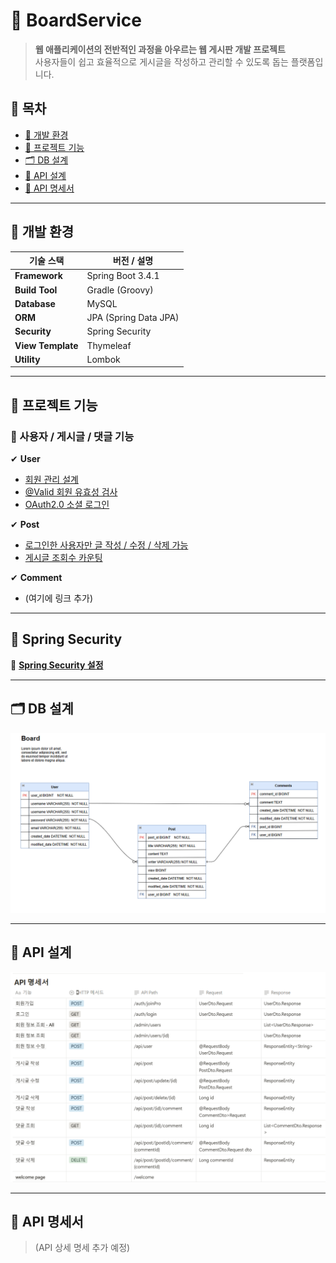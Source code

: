 # 📝 BoardService

> **웹 애플리케이션의 전반적인 과정을 아우르는 웹 게시판 개발 프로젝트**  
> 사용자들이 쉽고 효율적으로 게시글을 작성하고 관리할 수 있도록 돕는 플랫폼입니다.

## 📌 목차
- [🔧 개발 환경](#-개발-환경)
- [📂 프로젝트 기능](#-프로젝트-기능)
- [🗂️ DB 설계](#-DB-설계)
- [📑 API 설계](#-API-설계)
- [📌 API 명세서](#-API-명세서)

---

## 🔧 개발 환경

| 기술 스택      | 버전 / 설명 |
|--------------|-------------|
| **Framework** | Spring Boot 3.4.1 |
| **Build Tool** | Gradle (Groovy) |
| **Database** | MySQL |
| **ORM** | JPA (Spring Data JPA) |
| **Security** | Spring Security |
| **View Template** | Thymeleaf |
| **Utility** | Lombok |

---

## 📂 프로젝트 기능

### 📌 사용자 / 게시글 / 댓글 기능
✔ **User**  
- [회원 관리 설계](https://gaeran.tistory.com/51)
- [@Valid 회원 유효성 검사](https://gaeran.tistory.com/52)
- [OAuth2.0 소셜 로그인](https://gaeran.tistory.com/53)

✔ **Post**  
- [로그인한 사용자만 글 작성 / 수정 / 삭제 가능](https://gaeran.tistory.com/50)  
- [게시글 조회수 카운팅](https://gaeran.tistory.com/54)

✔ **Comment**  
- (여기에 링크 추가)

---

## 🔐 Spring Security  
🔗 **[Spring Security 설정](https://gaeran.tistory.com/49)**

---

## 🗂️ DB 설계  
<p align="center">
  <img src="./Board DB.png" width="600">
</p>

---

## 📑 API 설계  
<p align="center">
  <img src="./Board API.png" width="600">
</p>

---

## 📌 API 명세서  
> (API 상세 명세 추가 예정)  
